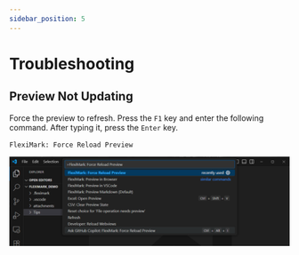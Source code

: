 ```yaml
---
sidebar_position: 5
---
```


# Troubleshooting

## Preview Not Updating

Force the preview to refresh. Press the `F1` key and enter the following command. After typing it, press the `Enter` key.

```plaintext
FlexiMark: Force Reload Preview
```

![](img/troubleshooting/00_force_reload_preview.webp)